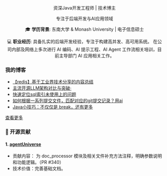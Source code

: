   
<p align="center">
  资深Java开发工程师 | 技术博主
</p>
<p align="center">
  专注于后端开发与AI应用领域
</p>

<p align="center">
  🎓 <b>学历背景</b>: 东南大学 & Monash University | 电子信息硕士
</p>
<p align="center">
  💻 <b>职业经历</b>: 具备扎实的后端开发经验，专注于构建高并发、高可用系统。
  在公司内部及网络上多次进行 AI 编码、AI 提示工程、AI Agent 工作流相关培训，目前主导部门 AI 应用相关工作。
</p>

### 我的博客
- [【redis】基于工业界技术分享的内容总结](https://blog.csdn.net/aiwandianao/article/details/149857589)
- [主流开源LLM架构对比与突破·](https://blog.csdn.net/aiwandianao/article/details/149540967)
- [快速定位sql索引未使用上的问题](https://blog.csdn.net/aiwandianao/article/details/144659975)
- [如何根据一系列提交文件，匹配对应的git提交记录？用ai](https://blog.csdn.net/aiwandianao/article/details/144659385)
- [Java小技巧：不仅仅是 break，还有更多](https://blog.csdn.net/aiwandianao/article/details/143276844)

[查看更多](https://blog.csdn.net/aiwandianao?type=blog)

### 🔧 开源贡献
#### 1. [agentUniverse](https://github.com/agentuniverse-ai/agentUniverse)
- 贡献内容：
为 doc_processor 模块及相关文件补充方法注释，明确参数说明和功能逻辑。（PR #340）  
- 技术价值：完善基础文档。
	
<div align="center" >

<!-- programming tool icon 编程工具图标 -->

</div>
